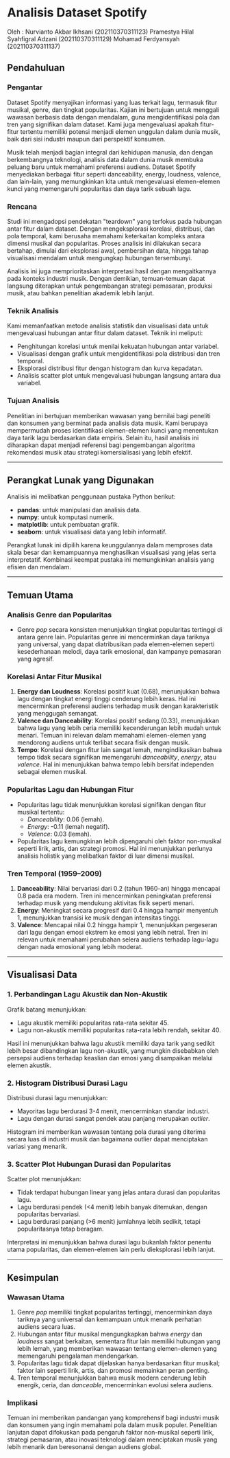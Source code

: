 
# Analisis Dataset Spotify

Oleh : 
Nurvianto Akbar Ikhsani (202110370311123)
Pramestya Hilal Syahfigral Adzani (202110370311129)
Mohamad Ferdyansyah (202110370311137)

## Pendahuluan

### Pengantar

Dataset Spotify menyajikan informasi yang luas terkait lagu, termasuk fitur musikal, genre, dan tingkat popularitas. Kajian ini bertujuan untuk menggali wawasan berbasis data dengan mendalam, guna mengidentifikasi pola dan tren yang signifikan dalam dataset. Kami juga mengevaluasi apakah fitur-fitur tertentu memiliki potensi menjadi elemen unggulan dalam dunia musik, baik dari sisi industri maupun dari perspektif konsumen.

Musik telah menjadi bagian integral dari kehidupan manusia, dan dengan berkembangnya teknologi, analisis data dalam dunia musik membuka peluang baru untuk memahami preferensi audiens. Dataset Spotify menyediakan berbagai fitur seperti danceability, energy, loudness, valence, dan lain-lain, yang memungkinkan kita untuk mengevaluasi elemen-elemen kunci yang memengaruhi popularitas dan daya tarik sebuah lagu.

### Rencana

Studi ini mengadopsi pendekatan "teardown" yang terfokus pada hubungan antar fitur dalam dataset. Dengan mengeksplorasi korelasi, distribusi, dan pola temporal, kami berusaha memahami keterkaitan kompleks antara dimensi musikal dan popularitas. Proses analisis ini dilakukan secara bertahap, dimulai dari eksplorasi awal, pembersihan data, hingga tahap visualisasi mendalam untuk mengungkap hubungan tersembunyi.

Analisis ini juga memprioritaskan interpretasi hasil dengan mengaitkannya pada konteks industri musik. Dengan demikian, temuan-temuan dapat langsung diterapkan untuk pengembangan strategi pemasaran, produksi musik, atau bahkan penelitian akademik lebih lanjut.

### Teknik Analisis

Kami memanfaatkan metode analisis statistik dan visualisasi data untuk mengevaluasi hubungan antar fitur dalam dataset. Teknik ini meliputi:

-   Penghitungan korelasi untuk menilai kekuatan hubungan antar variabel.
-   Visualisasi dengan grafik untuk mengidentifikasi pola distribusi dan tren temporal.
-   Eksplorasi distribusi fitur dengan histogram dan kurva kepadatan.
-   Analisis scatter plot untuk mengevaluasi hubungan langsung antara dua variabel.

### Tujuan Analisis

Penelitian ini bertujuan memberikan wawasan yang bernilai bagi peneliti dan konsumen yang berminat pada analisis data musik. Kami berupaya mempermudah proses identifikasi elemen-elemen kunci yang menentukan daya tarik lagu berdasarkan data empiris. Selain itu, hasil analisis ini diharapkan dapat menjadi referensi bagi pengembangan algoritma rekomendasi musik atau strategi komersialisasi yang lebih efektif.

----------

## Perangkat Lunak yang Digunakan

Analisis ini melibatkan penggunaan pustaka Python berikut:

-   **pandas**: untuk manipulasi dan analisis data.
-   **numpy**: untuk komputasi numerik.
-   **matplotlib**: untuk pembuatan grafik.
-   **seaborn**: untuk visualisasi data yang lebih informatif.

Perangkat lunak ini dipilih karena keunggulannya dalam memproses data skala besar dan kemampuannya menghasilkan visualisasi yang jelas serta interpretatif. Kombinasi keempat pustaka ini memungkinkan analisis yang efisien dan mendalam.

----------

## Temuan Utama

### Analisis Genre dan Popularitas

-   Genre _pop_ secara konsisten menunjukkan tingkat popularitas tertinggi di antara genre lain. Popularitas genre ini mencerminkan daya tariknya yang universal, yang dapat diatribusikan pada elemen-elemen seperti kesederhanaan melodi, daya tarik emosional, dan kampanye pemasaran yang agresif.

### Korelasi Antar Fitur Musikal

1.  **Energy dan Loudness**: Korelasi positif kuat (0.68), menunjukkan bahwa lagu dengan tingkat energi tinggi cenderung lebih keras. Hal ini mencerminkan preferensi audiens terhadap musik dengan karakteristik yang menggugah semangat.
2.  **Valence dan Danceability**: Korelasi positif sedang (0.33), menunjukkan bahwa lagu yang lebih ceria memiliki kecenderungan lebih mudah untuk menari. Temuan ini relevan dalam memahami elemen-elemen yang mendorong audiens untuk terlibat secara fisik dengan musik.
3.  **Tempo**: Korelasi dengan fitur lain sangat lemah, mengindikasikan bahwa tempo tidak secara signifikan memengaruhi _danceability_, _energy_, atau _valence_. Hal ini menunjukkan bahwa tempo lebih bersifat independen sebagai elemen musikal.

### Popularitas Lagu dan Hubungan Fitur

-   Popularitas lagu tidak menunjukkan korelasi signifikan dengan fitur musikal tertentu:
    -   _Danceability_: 0.06 (lemah).
    -   _Energy_: -0.11 (lemah negatif).
    -   _Valence_: 0.03 (lemah).
-   Popularitas lagu kemungkinan lebih dipengaruhi oleh faktor non-musikal seperti lirik, artis, dan strategi promosi. Hal ini menunjukkan perlunya analisis holistik yang melibatkan faktor di luar dimensi musikal.

### Tren Temporal (1959–2009)

1.  **Danceability**: Nilai bervariasi dari 0.2 (tahun 1960-an) hingga mencapai 0.8 pada era modern. Tren ini mencerminkan peningkatan preferensi terhadap musik yang mendukung aktivitas fisik seperti menari.
2.  **Energy**: Meningkat secara progresif dari 0.4 hingga hampir menyentuh 1, menunjukkan transisi ke musik dengan intensitas tinggi.
3.  **Valence**: Mencapai nilai 0.2 hingga hampir 1, menunjukkan pergeseran dari lagu dengan emosi ekstrem ke emosi yang lebih netral. Tren ini relevan untuk memahami perubahan selera audiens terhadap lagu-lagu dengan nada emosional yang lebih moderat.

----------

## Visualisasi Data

### 1. Perbandingan Lagu Akustik dan Non-Akustik

Grafik batang menunjukkan:

-   Lagu akustik memiliki popularitas rata-rata sekitar 45.
-   Lagu non-akustik memiliki popularitas rata-rata lebih rendah, sekitar 40.

Hasil ini menunjukkan bahwa lagu akustik memiliki daya tarik yang sedikit lebih besar dibandingkan lagu non-akustik, yang mungkin disebabkan oleh persepsi audiens terhadap keaslian dan emosi yang disampaikan melalui elemen akustik.

### 2. Histogram Distribusi Durasi Lagu

Distribusi durasi lagu menunjukkan:

-   Mayoritas lagu berdurasi 3-4 menit, mencerminkan standar industri.
-   Lagu dengan durasi sangat pendek atau panjang merupakan _outlier_.

Histogram ini memberikan wawasan tentang pola durasi yang diterima secara luas di industri musik dan bagaimana outlier dapat menciptakan variasi yang menarik.

### 3. Scatter Plot Hubungan Durasi dan Popularitas

Scatter plot menunjukkan:

-   Tidak terdapat hubungan linear yang jelas antara durasi dan popularitas lagu.
-   Lagu berdurasi pendek (<4 menit) lebih banyak ditemukan, dengan popularitas bervariasi.
-   Lagu berdurasi panjang (>6 menit) jumlahnya lebih sedikit, tetapi popularitasnya tetap beragam.

Interpretasi ini menunjukkan bahwa durasi lagu bukanlah faktor penentu utama popularitas, dan elemen-elemen lain perlu dieksplorasi lebih lanjut.

----------

## Kesimpulan

### Wawasan Utama

1.  Genre _pop_ memiliki tingkat popularitas tertinggi, mencerminkan daya tariknya yang universal dan kemampuan untuk menarik perhatian audiens secara luas.
2.  Hubungan antar fitur musikal mengungkapkan bahwa _energy_ dan _loudness_ sangat berkaitan, sementara fitur lain memiliki hubungan yang lebih lemah, yang memberikan wawasan tentang elemen-elemen yang memengaruhi pengalaman mendengarkan.
3.  Popularitas lagu tidak dapat dijelaskan hanya berdasarkan fitur musikal; faktor lain seperti lirik, artis, dan promosi memainkan peran penting.
4.  Tren temporal menunjukkan bahwa musik modern cenderung lebih energik, ceria, dan _danceable_, mencerminkan evolusi selera audiens.

### Implikasi

Temuan ini memberikan pandangan yang komprehensif bagi industri musik dan konsumen yang ingin memahami pola dalam musik populer. Penelitian lanjutan dapat difokuskan pada pengaruh faktor non-musikal seperti lirik, strategi pemasaran, atau inovasi teknologi dalam menciptakan musik yang lebih menarik dan beresonansi dengan audiens global.
